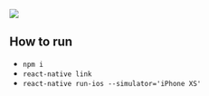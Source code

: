 ![](https://github.com/Liqiankun/DLReactNativeArchitecture/blob/master/switch_navigator.png)
## How to run 
* `npm i`
* `react-native link`
* `react-native run-ios --simulator='iPhone XS'`
